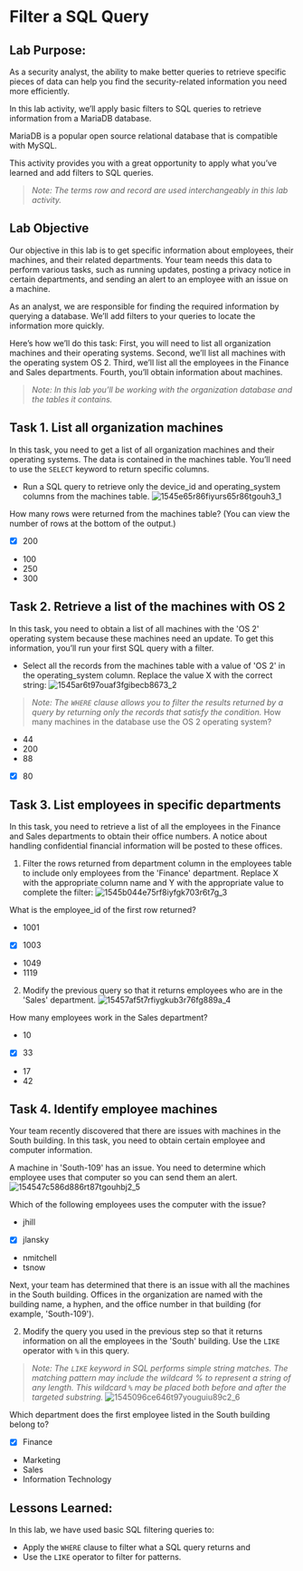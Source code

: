 # Filter a SQL Query
## Lab Purpose:

As a security analyst, the ability to make better queries to retrieve specific pieces of data can help you find the security-related information you need more efficiently.

In this lab activity, we’ll apply basic filters to SQL queries to retrieve information from a MariaDB database.

MariaDB is a popular open source relational database that is compatible with MySQL.

This activity provides you with a great opportunity to apply what you’ve learned and add filters to SQL queries.

>_Note: The terms row and record are used interchangeably in this lab activity._
## Lab Objective

Our objective in this lab is to get specific information about employees, their machines, and their related departments. Your team needs this data to perform various tasks, such as running updates, posting a privacy notice in certain departments, and sending an alert to an employee with an issue on a machine.

As an analyst, we are responsible for finding the required information by querying a database. We’ll add filters to your queries to locate the information more quickly.

Here’s how we’ll do this task: First, you will need to list all organization machines and their operating systems. Second, we’ll list all machines with the operating system OS 2. Third, we’ll list all the employees in the Finance and Sales departments. Fourth, you’ll obtain information about machines.

>_Note: In this lab you’ll be working with the organization database and the tables it contains._
## Task 1. List all organization machines

In this task, you need to get a list of all organization machines and their operating systems. The data is contained in the machines table. You’ll need to use the <code>SELECT</code> keyword to return specific columns.

- Run a SQL query to retrieve only the device_id and operating_system columns from the machines table.
![1545e65r86fiyurs65r86tgouh3_1](https://github.com/Char-Hunt/Data-Retrievals/assets/138831832/10a8958d-d894-43d7-9c44-6ae41841bf66)

How many rows were returned from the machines table? (You can view the number of rows at the bottom of the output.)

   - [x] 200
   - 100
   - 250
   - 300

## Task 2. Retrieve a list of the machines with OS 2

In this task, you need to obtain a list of all machines with the 'OS 2' operating system because these machines need an update. To get this information, you’ll run your first SQL query with a filter.

   - Select all the records from the machines table with a value of 'OS 2' in the operating_system column. Replace the value X with the correct string:
![1545ar6t97ouaf3fgibecb8673_2](https://github.com/Char-Hunt/Data-Retrievals/assets/138831832/5c192095-4281-4900-be15-ab5742dff785)

>_Note: The <code>WHERE</code> clause allows you to filter the results returned by a query by returning only the records that satisfy the condition._
How many machines in the database use the OS 2 operating system?

   - 44
   - 200
   - 88
   - [x] 80

## Task 3. List employees in specific departments

In this task, you need to retrieve a list of all the employees in the Finance and Sales departments to obtain their office numbers. A notice about handling confidential financial information will be posted to these offices.

   1. Filter the rows returned from department column in the employees table to include only employees from the 'Finance' department. Replace X with the appropriate column name and Y with the appropriate value to complete the filter:
![1545b044e75rf8iyfgk703r6t7g_3](https://github.com/Char-Hunt/Data-Retrievals/assets/138831832/dccf37f7-b5fc-4454-b6a2-db17ab9c14fc)

What is the employee_id of the first row returned?

   - 1001
   - [x] 1003
   - 1049
   - 1119

  2. Modify the previous query so that it returns employees who are in the 'Sales' department.
![15457af5t7rfiygkub3r76fg889a_4](https://github.com/Char-Hunt/Data-Retrievals/assets/138831832/cc9eca85-89e5-4f76-a1ab-2be43891a4b3)

How many employees work in the Sales department?

   - 10
   - [x] 33
   - 17
   - 42

## Task 4. Identify employee machines

Your team recently discovered that there are issues with machines in the South building. In this task, you need to obtain certain employee and computer information.

A machine in 'South-109' has an issue. You need to determine which employee uses that computer so you can send them an alert.
![154547c586d886rt87tgouhbj2_5](https://github.com/Char-Hunt/Data-Retrievals/assets/138831832/99bc10af-09e4-4aff-8f2a-56498a889d47)

Which of the following employees uses the computer with the issue?

 - jhill
 - [x] jlansky
 - nmitchell
 - tsnow

Next, your team has determined that there is an issue with all the machines in the South building. Offices in the organization are named with the building name, a hyphen, and the office number in that building (for example, 'South-109').

2. Modify the query you used in the previous step so that it returns information on all the employees in the 'South' building. Use the <code>LIKE</code> operator with <code>%</code> in this query.

>_Note: The <code>LIKE</code> keyword in SQL performs simple string matches. The matching pattern may include the wildcard % to represent a string of any length. This wildcard <code>%</code> may be placed both before and after the targeted substring._
![1545096ce646t97youguiu89c2_6](https://github.com/Char-Hunt/Data-Retrievals/assets/138831832/00b74a70-d6d1-4618-b4e4-880f9f096907)

Which department does the first employee listed in the South building belong to?

  - [x] Finance
  - Marketing
  - Sales
  - Information Technology

## Lessons Learned:

In this lab, we have used basic SQL filtering queries to:

   - Apply the <code>WHERE</code> clause to filter what a SQL query returns and
   - Use the <code>LIKE</code> operator to filter for patterns.
